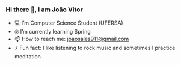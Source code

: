 ### Hi there 👋, I am João Vitor

- 💻 I’m Computer Science Student (UFERSA)
- 🤓 I’m currently learning Spring
- 📫 How to reach me: joaosales911@gmail.com
- ⚡ Fun fact: I like listening to rock music and sometimes I practice meditation

##





